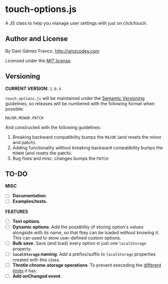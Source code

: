touch-options.js
================

A JS class to help you manage user settings with just on click/touch.





Author and License
-------------------

By Dani Gámez Franco, http://gmzcodes.com

Licensed under the [MIT license](http://opensource.org/licenses/MIT).





Versioning
----------

**CURRENT VERSION:** `2.0.4`

`touch-options.js` will be maintained under the [Semantic Versioning](http://semver.org) guidelines, so releases will be numbered with the following format when possible:

`MAJOR.MINOR.PATCH`

And constructed with the following guidelines:

1. Breaking backward compatibility bumps the `MAJOR` (and resets the minor and patch).
2. Adding functionality without breaking backward compatibility bumps the `MINOR` (and resets the patch).
3. Bug fixes and misc. changes bumps the `PATCH`.





TO-DO
-----

**MISC**
 - [ ] **Documentation**.
 - [ ] **Examples/tests**.

**FEATURES**
 - [ ] **Text options**.
 - [ ] **Dynamic options**: Add the possibility of storing option's values alongside with its name, so that they can be loaded without knowing it. This can used to store user-defined custom options.
 - [ ] **Bulk save**: Save (and load) every option in just one `localStorage` property.
 - [ ] **`localStorage` naming**: Add a prefixs/suffix to `localStorage` properties created with this class.
 - [ ] **Throtle chrome.storage operations**: To prevent execeding the [different limits](https://developer.chrome.com/extensions/storage) it has.
 - [ ] **Add onChanged event**.
